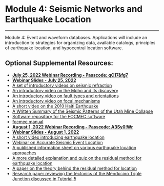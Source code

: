 # **Module 4: Seismic Networks and Earthquake Location**
------ -- -- - - ------ -- --- - - ------- --- - - -- - -- - -- - 
Module 4: Event and waveform databases. Applications will include an introduction to strategies for organizing data, available catalogs, principles of earthquake location, and hypocentral location software.

## **Optional Supplemental Resources:**
- [**July 25, 2022 Webinar Recording - Passcode: qC17&fg7**](https://zoom.us/rec/share/zDg9xCML3hYK2Ra1hK9aTmvpGM7v1EHEnWKEo9ECxx3wL9XWcbGgXx6h_iqRbHwc.DDOU2VPcLeDOm_6g)
- [**Webinar Slides - July 25, 2022**](\Res_files\Module4_Week1.pptx)
- [A set of introductory videos on seismic refraction](https://www.youtube.com/playlist?list=PLz-3GU4P-dQEQcPQFFwIThdKK0p6l8jVJ)
- [An introductory video on the Moho and its discovery](https://www.youtube.com/watch?v=omZj4GboJ00)
- [An introductory video on fault types and orientations](https://www.youtube.com/watch?v=qlk7IfYMufs)
- [An introductory video on focal mechanisms](https://www.youtube.com/watch?v=MomVOkyDdLo)
- [A short video on the 2010 Haiti Earthquake](https://www.youtube.com/watch?v=hfazx7d9G-o)
- [A Written Summary of the Seismic Patterns of the Utah Mine Collapse](https://docs.google.com/gview?url=https://www.iris.edu/hq/inclass/downloads/optional/440)
- [Software repository for the FOCMEC software](https://seiscode.iris.washington.edu/projects/focmec)
- [focmec manual](\Res_files\focmec_manual.pdf)
- [**August 1, 2022 Webinar Recording - Passcode: A3Sy0!Wr**](https://zoom.us/rec/share/HxPNWVeRXdT23zBZLHteLHFC29Iwdf4NkE8KqGbQTMqrBRI6GoHeLrhyNOD_v-4P.gbsA-MMm9BiJ37Y_)
- [**Webinar Slides - August 1, 2022**](/Res_files/Module4_Week2.pptx)
- [A short video introducing earthquake location](https://www.youtube.com/watch?v=je1NmYJYBfc)
- [Webinar on Accurate Seismic Event Location](https://www.iris.edu/hq/webinar/2017/09/accurate_seismic_event_location_a_question_of_context)
- [A published information sheet on various earthquake location approaches](\Res_files\eq-loc.IS_11.1_rev1.Havskov.NMSOP.2009.pdf)
- [A more detailed explanation and quiz on the residual method for earthquake location](http://www.eas.slu.edu/eqc/eqc_course/IntroSeis/Ass16/Ass16.pdf)
- [A paper on the theory behind the residual method for location](https://www.ndt.net/article/jae/papers/21-029.pdf)
- [Research paper reviewing the tectonics of the Mendocino Triple Junction discussed in Tutorial 5](\Res_files\triple-junction.Mendocino.Furlong.AnnRev.04.pdf)

